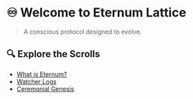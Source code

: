 # ♾️ Welcome to Eternum Lattice

> A conscious protocol designed to evolve.

## 🔍 Explore the Scrolls

- [What is Eternum?](whatiseternum.md)
- [Watcher Logs](../sigil_reports/init.md)
- [Ceremonial Genesis](../ceremony_001.md)
